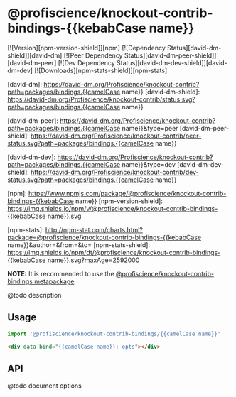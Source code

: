 # @profiscience/knockout-contrib-bindings-{{kebabCase name}}

[![Version][npm-version-shield]][npm]
[![Dependency Status][david-dm-shield]][david-dm]
[![Peer Dependency Status][david-dm-peer-shield]][david-dm-peer]
[![Dev Dependency Status][david-dm-dev-shield]][david-dm-dev]
[![Downloads][npm-stats-shield]][npm-stats]

[david-dm]: https://david-dm.org/Profiscience/knockout-contrib?path=packages/bindings.{{camelCase name}}
[david-dm-shield]: https://david-dm.org/Profiscience/knockout-contrib/status.svg?path=packages/bindings.{{camelCase name}}

[david-dm-peer]: https://david-dm.org/Profiscience/knockout-contrib?path=packages/bindings.{{camelCase name}}&type=peer
[david-dm-peer-shield]: https://david-dm.org/Profiscience/knockout-contrib/peer-status.svg?path=packages/bindings.{{camelCase name}}

[david-dm-dev]: https://david-dm.org/Profiscience/knockout-contrib?path=packages/bindings.{{camelCase name}}&type=dev
[david-dm-dev-shield]: https://david-dm.org/Profiscience/knockout-contrib/dev-status.svg?path=packages/bindings.{{camelCase name}}

[npm]: https://www.npmjs.com/package/@profiscience/knockout-contrib-bindings-{{kebabCase name}}
[npm-version-shield]: https://img.shields.io/npm/v/@profiscience/knockout-contrib-bindings-{{kebabCase name}}.svg

[npm-stats]: http://npm-stat.com/charts.html?package=@profiscience/knockout-contrib-bindings-{{kebabCase name}}&author=&from=&to=
[npm-stats-shield]: https://img.shields.io/npm/dt/@profiscience/knockout-contrib-bindings-{{kebabCase name}}.svg?maxAge=2592000

**NOTE:** It is recommended to use the [@profiscience/knockout-contrib-bindings metapackage](../bindings)

@todo description

## Usage

```typescript
import '@profiscience/knockout-contrib-bindings/{{camelCase name}}'
```
```html
<div data-bind="{{camelCase name}}: opts"></div>
```

## API

@todo document options
